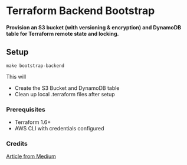 # Terraform Backend Bootstrap

#### Provision an S3 bucket (with versioning & encryption) and DynamoDB table for Terraform remote state and locking.

## Setup
```
make bootstrap-backend
```

This will
* Create the S3 Bucket and DynamoDB table
* Clean up local .terraform files after setup

### Prerequisites
* Terraform 1.6+
* AWS CLI with credentials configured

### Credits
[Article from Medium](https://medium.com/@owumifestus/automating-terraform-backend-setup-bootstrapping-s3-and-dynamodb-state-aa2d2070e258)